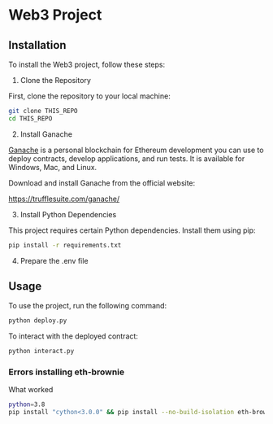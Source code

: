 # Web3 Project

## Installation
To install the Web3 project, follow these steps:

1. Clone the Repository

First, clone the repository to your local machine:
```bash
git clone THIS_REPO
cd THIS_REPO
```

2. Install Ganache

[Ganache](https://trufflesuite.com/ganache/) is a personal blockchain for Ethereum development you can use to deploy contracts, develop applications, and run tests. It is available for Windows, Mac, and Linux.

Download and install Ganache from the official website:

https://trufflesuite.com/ganache/

3. Install Python Dependencies

This project requires certain Python dependencies. Install them using pip:
```bash
pip install -r requirements.txt
```

4. Prepare the .env file

## Usage
To use the project, run the following command:
```bash
python deploy.py
```

To interact with the deployed contract:
```bash
python interact.py
```

### Errors installing eth-brownie

What worked
```bash
python=3.8
pip install "cython<3.0.0" && pip install --no-build-isolation eth-brownie
```